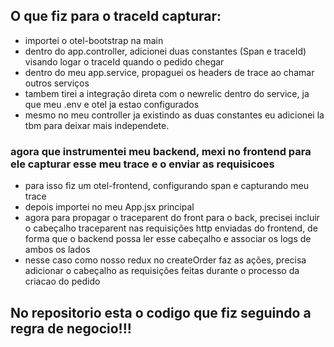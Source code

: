 ## O que fiz para o traceId capturar:
- importei o otel-bootstrap na main
- dentro do app.controller, adicionei duas constantes (Span e traceId) visando logar o traceId quando o pedido chegar
- dentro do meu app.service, propaguei os headers de trace ao chamar outros serviços
- tambem tirei a integração direta com o newrelic dentro do service, ja que meu .env e otel ja estao configurados
- mesmo no meu controller ja existindo as duas constantes eu adicionei la tbm para deixar mais independete.

### agora que instrumentei meu backend, mexi no frontend para ele capturar esse meu trace e o enviar as requisicoes

- para isso fiz um otel-frontend, configurando span e capturando meu trace
- depois importei no meu App.jsx principal
- agora para propagar o traceparent do front para o back, precisei incluir o cabeçalho traceparent nas requisições http enviadas do frontend, de forma que o backend possa ler esse cabeçalho e associar os logs de ambos os lados
- nesse caso como nosso redux no createOrder faz as ações, precisa adicionar o cabeçalho as requisições feitas durante o processo da criacao do pedido

## No repositorio esta o codigo que fiz seguindo a regra de negocio!!!
